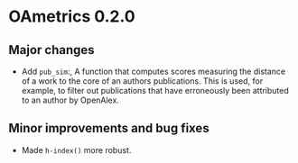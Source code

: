 # OAmetrics 0.2.0

## Major changes

* Add `pub_sim`:, A function that computes scores measuring the distance of a work to the core of an authors publications. This is used, for example, to filter out publications that have erroneously been attributed to an author by OpenAlex.

## Minor improvements and bug fixes

* Made `h-index()` more robust.
